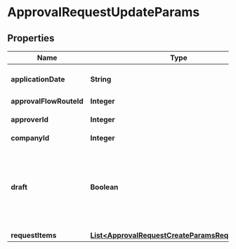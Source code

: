 

# ApprovalRequestUpdateParams


## Properties

Name | Type | Description | Notes
------------ | ------------- | ------------- | -------------
**applicationDate** | **String** | 申請日 (yyyy-mm-dd) | 
**approvalFlowRouteId** | **Integer** | 申請経路ID | 
**approverId** | **Integer** | 承認者のユーザーID |  [optional]
**companyId** | **Integer** | 事業所ID | 
**draft** | **Boolean** | falseの時、in_progress:申請中で更新する。それ以外の時はdraft:下書きで更新する | 
**requestItems** | [**List&lt;ApprovalRequestCreateParamsRequestItems&gt;**](ApprovalRequestCreateParamsRequestItems.md) |  | 



